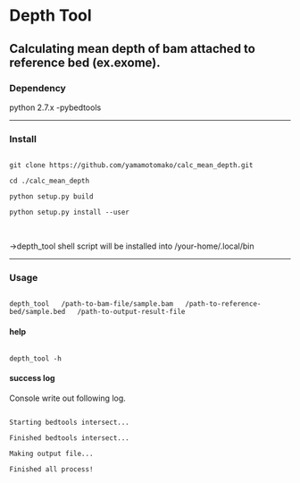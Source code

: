 
<h1>Depth Tool</h1>
<h2>Calculating mean depth of bam attached to reference bed (ex.exome).</h2>


<h3>Dependency</h3>
python 2.7.x
-pybedtools

<hr>
<h3>Install</h3>
<pre><code>
git clone https://github.com/yamamotomako/calc_mean_depth.git<br>
cd ./calc_mean_depth<br>
python setup.py build<br>
python setup.py install --user<br>
</code></pre>

<br>
->depth_tool shell script will be installed into /your-home/.local/bin<br>


<hr>
<h3>Usage</h3>
<pre><code>
depth_tool   /path-to-bam-file/sample.bam   /path-to-reference-bed/sample.bed   /path-to-output-result-file
</code></pre>


<h4>help</h4>
<pre><code>
depth_tool -h
</code></pre>


<h4>success log</h4>
Console write out following log.<br>
<pre><code>
Starting bedtools intersect...<br>
Finished bedtools intersect...<br>
Making output file...<br>
Finished all process!<br>
</code></pre>


